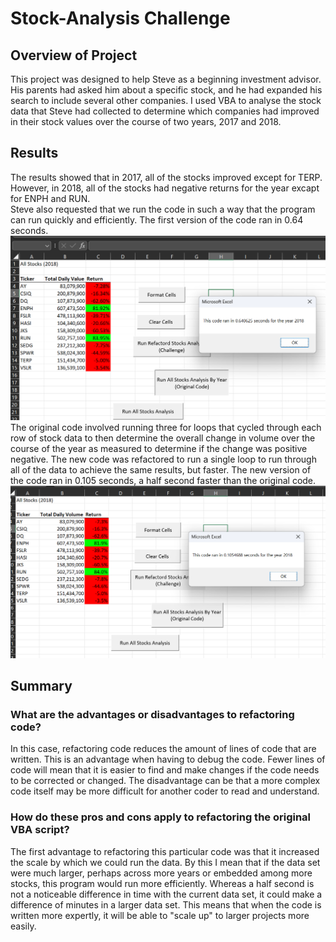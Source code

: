 # Stock-Analysis Challenge
## Overview of Project
This project was designed to help Steve as a beginning investment advisor.  His parents had asked him about a specific stock, and he had expanded his search to include several other companies.  I used VBA to analyse the stock data that Steve had collected to determine which companies had improved in their stock values over the course of two years, 2017 and 2018.
## Results
The results showed that in 2017, all of the stocks improved except for TERP.  However, in 2018, all of the stocks had negative returns for the year excapt for ENPH and RUN.  
Steve also requested that we run the code in such a way that the program can run quickly and efficiently. The first version of the code ran in 0.64 seconds.  ![Original Code Time.png](https://github.com/machudpicchu/Stock-Analysis/blob/main/Original%20Code%20Time.png)
The original code involved running three for loops that cycled through each row of stock data to then determine the overall change in volume over the course of the year as measured to determine if the change was positive negative.  The new code was refactored to run a single loop to run through all of the data to achieve the same results, but faster.  The new version of the code ran in 0.105 seconds, a half second faster than the original code.  ![Refactored Code Time](https://github.com/machudpicchu/Stock-Analysis/blob/main/Refactored%20Code%20Time.png)
## Summary
### What are the advantages or disadvantages to refactoring code?
In this case, refactoring code reduces the amount of lines of code that are written.  This is an advantage when having to debug the code.  Fewer lines of code will mean that it is easier to find and make changes if the code needs to be corrected or changed.  The disadvantage can be that a more complex code itself may be more difficult for another coder to read and understand.
### How do these pros and cons apply to refactoring the original VBA script?
The first advantage to refactoring this particular code was that it increased the scale by which we could run the data.  By this I mean that if the data set were much larger, perhaps across more years or embedded among more stocks, this program would run more efficiently.  Whereas a half second is not a noticeable difference in time with the current data set, it could make a difference of minutes in a larger data set.  This means that when the code is written more expertly, it will be able to "scale up" to larger projects more easily.  

